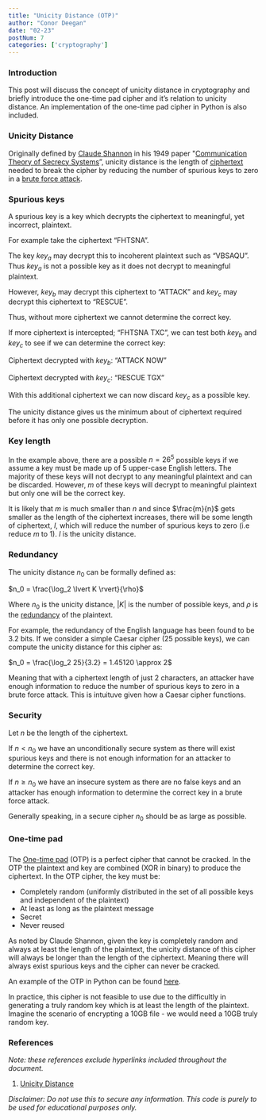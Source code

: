 ```yaml
---
title: "Unicity Distance (OTP)"
author: "Conor Deegan"
date: "02-23"
postNum: 7
categories: ['cryptography']
---
```


### Introduction

This post will discuss the concept of unicity distance in cryptography and briefly introduce the one-time pad cipher and it’s relation to unicity distance. An implementation of the one-time pad cipher in Python is also included.

### Unicity Distance

Originally defined by [Claude Shannon](https://en.wikipedia.org/wiki/Claude_Shannon) in his 1949 paper "[Communication Theory of Secrecy Systems](https://en.wikipedia.org/wiki/Communication_Theory_of_Secrecy_Systems)”, unicity distance is the length of [ciphertext](https://en.wikipedia.org/wiki/Ciphertext) needed to break the cipher by reducing the number of spurious keys to zero in a [brute force attack](https://en.wikipedia.org/wiki/Brute_force_attack). 

### Spurious keys

A spurious key is a key which decrypts the ciphertext to meaningful, yet incorrect, plaintext.

For example take the ciphertext “FHTSNA”.

The key $key_a$ may decrypt this to incoherent plaintext such as “VBSAQU”. Thus $key_a$ is not a possible key as it does not decrypt to meaningful plaintext.

However, $key_b$ may decrypt this ciphertext to “ATTACK” and $key_c$ may decrypt this ciphertext to “RESCUE”.

Thus, without more ciphertext we cannot determine the correct key.

If more ciphertext is intercepted; “FHTSNA TXC”, we can test both $key_b$ and $key_c$ to see if we can determine the correct key:

Ciphertext decrypted with $key_b$: “ATTACK NOW”

Ciphertext decrypted with $key_c$: “RESCUE TGX”

With this additional ciphertext we can now discard $key_c$ as a possible key.

The unicity distance gives us the minimum about of ciphertext required before it has only one possible decryption.

### Key length

In the example above, there are a possible $n = 26^{5}$ possible keys if we assume a key must be made up of 5 upper-case English letters. The majority of these keys will not decrypt to any meaningful plaintext and can be discarded. However, $m$ of these keys will decrypt to meaningful plaintext but only one will be the correct key.

It is likely that $m$ is much smaller than $n$ and since $\frac{m}{n}$ gets smaller as the length of the ciphertext increases, there will be some length of ciphertext, $l$, which will reduce the number of spurious keys to zero (i.e reduce $m$ to 1). $l$ is the unicity distance.

### Redundancy

The unicity distance $n_0$ can be formally defined as:

$n_0 = \frac{\log_2 \lvert K \rvert}{\rho}$

Where $n_0$ is the unicity distance, $\lvert K \rvert$ is the number of possible keys, and $\rho$ is the [redundancy](https://en.wikipedia.org/wiki/Redundancy_(linguistics)) of the plaintext.

For example, the redundancy of the English language has been found to be 3.2 bits. If we consider a simple Caesar cipher (25 possible keys), we can compute the unicity distance for this cipher as:

$n_0 = \frac{\log_2 25}{3.2} = 1.45120 \approx 2$

Meaning that with a ciphertext length of just 2 characters, an attacker have enough information to reduce the number of spurious keys to zero in a brute force attack. This is intuituve given how a Caesar cipher functions. 

### Security

Let $n$ be the length of the ciphertext.

If $n < n_0$ we have an unconditionally secure system as there will exist spurious keys and there is not enough information for an attacker to determine the correct key.

If $n \ge n_0$ we have an insecure system as there are no false keys and an attacker has enough information to determine the correct key in a brute force attack.

Generally speaking, in a secure cipher $n_0$ should be as large as possible.

### One-time pad

### 

The [One-time pad](https://en.wikipedia.org/wiki/One-time_pad) (OTP) is a perfect cipher that cannot be cracked. In the OTP the plaintext and key are combined (XOR in binary) to produce the ciphertext. In the OTP cipher, the key must be:

- Completely random (uniformly distributed in the set of all possible keys and independent of the plaintext)
- At least as long as the plaintext message
- Secret
- Never reused

As noted by Claude Shannon, given the key is completely random and always at least the length of the plaintext, the unicity distance of this cipher will always be longer than the length of the ciphertext. Meaning there will always exist spurious keys and the cipher can never be cracked.

An example of the OTP in Python can be found [here](https://github.com/conor-deegan/sandbox/tree/main/one-time-pad).

In practice, this cipher is not feasible to use due to the difficultly in generating a truly random key which is at least the length of the plaintext. Imagine the scenario of encrypting a 10GB file - we would need a 10GB truly random key.

### References

*Note: these references exclude hyperlinks included throughout the document.*

1. [Unicity Distance](https://en.wikipedia.org/wiki/Unicity_distance)

*Disclaimer: Do not use this to secure any information. This code is purely to be used for educational purposes only.*